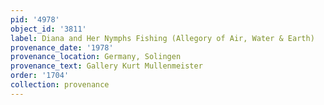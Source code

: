 ```yaml
---
pid: '4978'
object_id: '3811'
label: Diana and Her Nymphs Fishing (Allegory of Air, Water & Earth)
provenance_date: '1978'
provenance_location: Germany, Solingen
provenance_text: Gallery Kurt Mullenmeister
order: '1704'
collection: provenance
---
```

